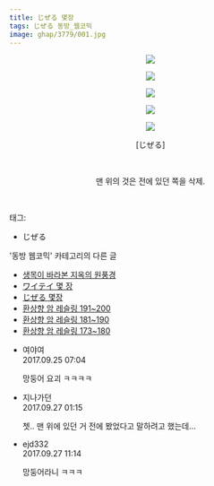 ```yaml
---
title: じぜる 몇장
tags: じぜる 동방_웹코믹
image: ghap/3779/001.jpg
---
```

<div class="article">
<p style="text-align: center; clear: none; float: none;"><img src="{{ site.nasurl }}/ghap/3779/001.jpg"/></p>
<p style="text-align: center; clear: none; float: none;"><img src="{{ site.nasurl }}/ghap/3779/002.jpg"/></p>
<p style="text-align: center; clear: none; float: none;"><img src="{{ site.nasurl }}/ghap/3779/003.jpg"/></p>
<p style="text-align: center; clear: none; float: none;"><img src="{{ site.nasurl }}/ghap/3779/004.jpg"/></p>
<p style="text-align: center; clear: none; float: none;"><img src="{{ site.nasurl }}/ghap/3779/005.jpg"/></p>
<p style="text-align: center; clear: none; float: none;">[じぜる]</p>
<p style="text-align: center; clear: none; float: none;"><br/></p>
<p style="text-align: center; clear: none; float: none;">맨 위의 것은 전에 있던 쪽을 삭제.</p>
<p><br/></p>
</div><div class="tagTrail">
<p>태그: </p>
<ul>
<li>じぜる</li>
</ul>
</div><div class="another">
<p>'동방 웹코믹' 카테고리의 다른 글</p>
<ul>
<li><a href="/2017-09-25-ghap_3783">생목이 바라본 지옥의 원풍경</a></li>
<li><a href="/2017-09-25-ghap_3780">ワイテイ 몇 장</a></li>
<li><a href="/2017-09-25-ghap_3779">じぜる 몇장</a></li>
<li><a href="/2017-09-24-ghap_3768">환상향 암 레슬링 191~200</a></li>
<li><a href="/2017-09-24-ghap_3767">환상향 암 레슬링 181~190</a></li>
<li><a href="/2017-09-24-ghap_3766">환상향 암 레슬링 173~180</a></li>
</ul>
</div><div class="cb_module cb_fluid">
<div class="cb_wrt cb_profile">
<div class="comment">
<ul>
<li class="cb_thumb_off" id="comment15089883">
<div class="cb_comment_area">
<div class="cb_info_area">
<div class="cb_section">
<span class="cb_nick_name">여야여</span>
</div>
<div class="cb_section">
<span class="cb_date">2017.09.25 07:04 </span>
</div>
</div>
<div class="cb_dsc_comment">
<p class="cb_dsc">
											망둥어 요괴 ㅋㅋㅋㅋ
										</p>
</div>
</div></li>
<li class="cb_thumb_off" id="comment15091282">
<div class="cb_comment_area">
<div class="cb_info_area">
<div class="cb_section">
<span class="cb_nick_name">지나가던</span>
</div>
<div class="cb_section">
<span class="cb_date">2017.09.27 01:15 </span>
</div>
</div>
<div class="cb_dsc_comment">
<p class="cb_dsc">
											쳇.. 맨 위에 있던 거 전에 봤었다고 말하려고 했는데...
										</p>
</div>
</div></li>
<li class="cb_thumb_off" id="comment15091476">
<div class="cb_comment_area">
<div class="cb_info_area">
<div class="cb_section">
<span class="cb_nick_name">ejd332</span>
</div>
<div class="cb_section">
<span class="cb_date">2017.09.27 11:14 </span>
</div>
</div>
<div class="cb_dsc_comment">
<p class="cb_dsc">
											망둥어라니 ㅋㅋㅋ
										</p>
</div>
</div></li>
</ul>
</div>
</div><!-- commentList close -->
</div>
